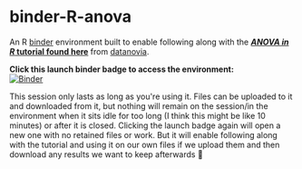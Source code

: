 # binder-R-anova
An R [binder](https://mybinder.readthedocs.io/en/latest/) environment built to enable following along with the [***ANOVA in R* tutorial found here**](https://www.datanovia.com/en/lessons/anova-in-r/) from [datanovia](https://www.datanovia.com/en/).

**Click this launch binder badge to access the environment:**  
[![Binder](https://mybinder.org/badge_logo.svg)](https://mybinder.org/v2/gh/AstrobioMike/binder-R-anova/phylo-branch?urlpath=rstudio)

This session only lasts as long as you're using it. Files can be uploaded to it and downloaded from it, but nothing will remain on the session/in the environment when it sits idle for too long (I think this might be like 10 minutes) or after it is closed. Clicking the launch badge again will open a new one with no retained files or work. But it will enable following along with the tutorial and using it on our own files if we upload them and then download any results we want to keep afterwards 🙂
